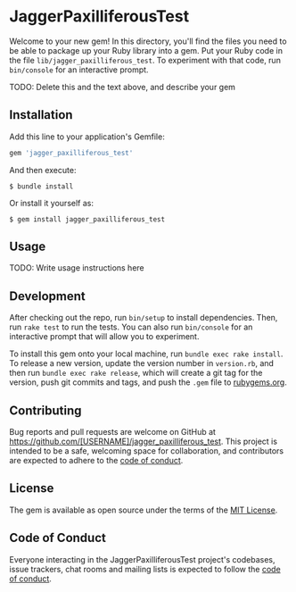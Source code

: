 # JaggerPaxilliferousTest

Welcome to your new gem! In this directory, you'll find the files you need to be able to package up your Ruby library into a gem. Put your Ruby code in the file `lib/jagger_paxilliferous_test`. To experiment with that code, run `bin/console` for an interactive prompt.

TODO: Delete this and the text above, and describe your gem

## Installation

Add this line to your application's Gemfile:

```ruby
gem 'jagger_paxilliferous_test'
```

And then execute:

    $ bundle install

Or install it yourself as:

    $ gem install jagger_paxilliferous_test

## Usage

TODO: Write usage instructions here

## Development

After checking out the repo, run `bin/setup` to install dependencies. Then, run `rake test` to run the tests. You can also run `bin/console` for an interactive prompt that will allow you to experiment.

To install this gem onto your local machine, run `bundle exec rake install`. To release a new version, update the version number in `version.rb`, and then run `bundle exec rake release`, which will create a git tag for the version, push git commits and tags, and push the `.gem` file to [rubygems.org](https://rubygems.org).

## Contributing

Bug reports and pull requests are welcome on GitHub at https://github.com/[USERNAME]/jagger_paxilliferous_test. This project is intended to be a safe, welcoming space for collaboration, and contributors are expected to adhere to the [code of conduct](https://github.com/[USERNAME]/jagger_paxilliferous_test/blob/master/CODE_OF_CONDUCT.md).


## License

The gem is available as open source under the terms of the [MIT License](https://opensource.org/licenses/MIT).

## Code of Conduct

Everyone interacting in the JaggerPaxilliferousTest project's codebases, issue trackers, chat rooms and mailing lists is expected to follow the [code of conduct](https://github.com/[USERNAME]/jagger_paxilliferous_test/blob/master/CODE_OF_CONDUCT.md).

